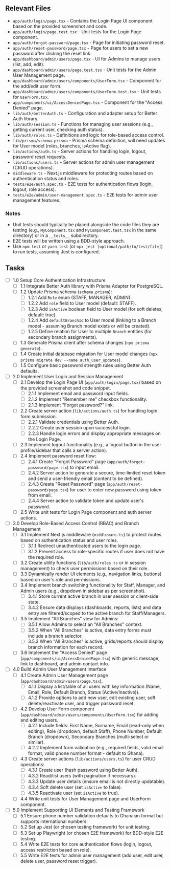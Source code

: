 ## Relevant Files

- `app/auth/login/page.tsx` - Contains the Login Page UI component based on the provided screenshot and code.
- `app/auth/login/page.test.tsx` - Unit tests for the Login Page component.
- `app/auth/forgot-password/page.tsx` - Page for initiating password reset.
- `app/auth/reset-password/page.tsx` - Page for users to set a new password after clicking the reset link.
- `app/dashboard/admin/users/page.tsx` - UI for Admins to manage users (list, add, edit).
- `app/dashboard/admin/users/page.test.tsx` - Unit tests for the Admin User Management page.
- `app/dashboard/admin/users/components/UserForm.tsx` - Component for the add/edit user form.
- `app/dashboard/admin/users/components/UserForm.test.tsx` - Unit tests for `UserForm.tsx`.
- `app/components/ui/AccessDeniedPage.tsx` - Component for the "Access Denied" page.
- `lib/auth/betterAuth.ts` - Configuration and adapter setup for Better Auth library.
- `lib/auth/session.ts` - Functions for managing user sessions (e.g., getting current user, checking auth status).
- `lib/auth/roles.ts` - Definitions and logic for role-based access control.
- `lib/prisma/schema.prisma` - Prisma schema definition, will need updates for User model (roles, branches, isActive flag).
- `lib/actions/auth.ts` - Server actions for handling login, logout, password reset requests.
- `lib/actions/users.ts` - Server actions for admin user management (CRUD operations).
- `middleware.ts` - Next.js middleware for protecting routes based on authentication status and roles.
- `tests/e2e/auth.spec.ts` - E2E tests for authentication flows (login, logout, role access).
- `tests/e2e/admin/user-management.spec.ts` - E2E tests for admin user management features.

### Notes

- Unit tests should typically be placed alongside the code files they are testing (e.g., `MyComponent.tsx` and `MyComponent.test.tsx` in the same directory) or in a `__tests__` subdirectory.
- E2E tests will be written using a BDD-style approach.
- Use `npm test` or `yarn test` (or `npx jest [optional/path/to/test/file]`) to run tests, assuming Jest is configured.

## Tasks

- [ ] 1.0 Setup Core Authentication Infrastructure
  - [ ] 1.1 Integrate Better Auth library with Prisma Adapter for PostgreSQL.
  - [ ] 1.2 Update Prisma schema (`schema.prisma`):
    - [ ] 1.2.1 Add `Role` enum (STAFF, MANAGER, ADMIN).
    - [ ] 1.2.2 Add `role` field to User model (default: STAFF).
    - [ ] 1.2.3 Add `isActive` boolean field to User model (for soft deletes, default: true).
    - [ ] 1.2.4 Add `defaultBranchId` to User model (linking to a Branch model - assuming Branch model exists or will be created).
    - [ ] 1.2.5 Define relation for User to multiple `Branch` entities (for secondary branch assignments).
  - [ ] 1.3 Generate Prisma client after schema changes (`npx prisma generate`).
  - [ ] 1.4 Create initial database migration for User model changes (`npx prisma migrate dev --name auth_user_updates`).
  - [ ] 1.5 Configure basic password strength rules using Better Auth defaults.
- [ ] 2.0 Implement User Login and Session Management
  - [ ] 2.1 Develop the Login Page UI (`app/auth/login/page.tsx`) based on the provided screenshot and code snippet.
    - [ ] 2.1.1 Implement email and password input fields.
    - [ ] 2.1.2 Implement "Remember me" checkbox functionality.
    - [ ] 2.1.3 Implement "Forgot password?" link.
  - [ ] 2.2 Create server action (`lib/actions/auth.ts`) for handling login form submission.
    - [ ] 2.2.1 Validate credentials using Better Auth.
    - [ ] 2.2.2 Create user session upon successful login.
    - [ ] 2.2.3 Handle login errors and display appropriate messages on the Login Page.
  - [ ] 2.3 Implement logout functionality (e.g., a logout button in the user profile/sidebar that calls a server action).
  - [ ] 2.4 Implement password reset flow:
    - [ ] 2.4.1 Create "Forgot Password" page (`app/auth/forgot-password/page.tsx`) to input email.
    - [ ] 2.4.2 Server action to generate a secure, time-limited reset token and send a user-friendly email (content to be defined).
    - [ ] 2.4.3 Create "Reset Password" page (`app/auth/reset-password/page.tsx`) for user to enter new password using token from email.
    - [ ] 2.4.4 Server action to validate token and update user's password.
  - [ ] 2.5 Write unit tests for Login Page component and auth server actions.
- [ ] 3.0 Develop Role-Based Access Control (RBAC) and Branch Management
  - [ ] 3.1 Implement Next.js middleware (`middleware.ts`) to protect routes based on authentication status and user roles.
    - [ ] 3.1.1 Redirect unauthenticated users to the login page.
    - [ ] 3.1.2 Prevent access to role-specific routes if user does not have the required role.
  - [ ] 3.2 Create utility functions (`lib/auth/roles.ts` or in session management) to check user permissions based on their role.
  - [ ] 3.3 Dynamically render UI elements (e.g., navigation links, buttons) based on user's role and permissions.
  - [ ] 3.4 Implement branch switching functionality for Staff, Manager, and Admin users (e.g., dropdown in sidebar as per screenshot).
    - [ ] 3.4.1 Store current active branch in user session or client-side state.
    - [ ] 3.4.2 Ensure data displays (dashboards, reports, lists) and data entry are filtered/scoped to the active branch for Staff/Managers.
  - [ ] 3.5 Implement "All Branches" view for Admins:
    - [ ] 3.5.1 Allow Admins to select an "All Branches" context.
    - [ ] 3.5.2 When "All Branches" is active, data entry forms must include a branch selector.
    - [ ] 3.5.3 When "All Branches" is active, grids/reports should display branch information for each record.
  - [ ] 3.6 Implement the "Access Denied" page (`app/components/ui/AccessDeniedPage.tsx`) with generic message, link to dashboard, and admin contact info.
- [ ] 4.0 Build Admin User Management Interface
  - [ ] 4.1 Create Admin User Management page (`app/dashboard/admin/users/page.tsx`).
    - [ ] 4.1.1 Display a list/table of all users with key information (Name, Email, Role, Default Branch, Status (Active/Inactive)).
    - [ ] 4.1.2 Provide options to add new user, edit existing user, soft delete/reactivate user, and trigger password reset.
  - [ ] 4.2 Develop User Form component (`app/dashboard/admin/users/components/UserForm.tsx`) for adding and editing users.
    - [ ] 4.2.1 Include fields: First Name, Surname, Email (read-only when editing), Role (dropdown, default Staff), Phone Number, Default Branch (dropdown), Secondary Branches (multi-select or similar).
    - [ ] 4.2.2 Implement form validation (e.g., required fields, valid email format, valid phone number format - default to Ghana).
  - [ ] 4.3 Create server actions (`lib/actions/users.ts`) for user CRUD operations:
    - [ ] 4.3.1 Create user (hash password using Better Auth).
    - [ ] 4.3.2 Read/list users (with pagination if necessary).
    - [ ] 4.3.3 Update user details (ensure email is not directly updatable).
    - [ ] 4.3.4 Soft delete user (set `isActive` to false).
    - [ ] 4.3.5 Reactivate user (set `isActive` to true).
  - [ ] 4.4 Write unit tests for User Management page and UserForm component.
- [ ] 5.0 Implement Supporting UI Elements and Testing Framework
  - [ ] 5.1 Ensure phone number validation defaults to Ghanaian format but supports international numbers.
  - [ ] 5.2 Set up Jest (or chosen testing framework) for unit testing.
  - [ ] 5.3 Set up Playwright (or chosen E2E framework) for BDD-style E2E testing.
  - [ ] 5.4 Write E2E tests for core authentication flows (login, logout, access restriction based on role).
  - [ ] 5.5 Write E2E tests for admin user management (add user, edit user, delete user, password reset trigger).
